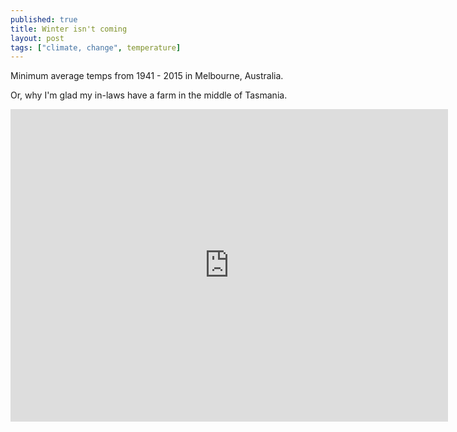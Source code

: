 ```yaml
---
published: true
title: Winter isn't coming
layout: post
tags: ["climate, change", temperature]
---
```

Minimum average temps from 1941 - 2015 in Melbourne, Australia. 

Or, why I'm glad my in-laws have a farm in the middle of Tasmania.

<iframe width="700" height="500" frameborder="0" scrolling="no" src="https://plot.ly/~7homask/5.embed"></iframe>